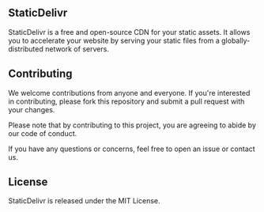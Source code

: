 ## StaticDelivr
StaticDelivr is a free and open-source CDN for your static assets. It allows you to accelerate your website by serving your static files from a globally-distributed network of servers.

## Contributing
We welcome contributions from anyone and everyone. If you're interested in contributing, please fork this repository and submit a pull request with your changes.

Please note that by contributing to this project, you are agreeing to abide by our code of conduct.

If you have any questions or concerns, feel free to open an issue or contact us.

## License
StaticDelivr is released under the MIT License.
